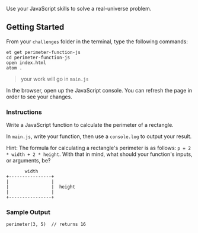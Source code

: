 Use your JavaScript skills to solve a real-universe problem.

## Getting Started

From your `challenges` folder in the terminal, type the following commands:

```no-highlight
et get perimeter-function-js
cd perimeter-function-js
open index.html
atom .
```

> your work will go in `main.js`

In the browser, open up the JavaScript console. You can refresh the page in order to see your changes.

### Instructions

Write a JavaScript function to calculate the perimeter of a rectangle.  

In `main.js`, write your function, then use a `console.log` to output your result.

Hint: The formula for calculating a rectangle's perimeter is as follows: `p = 2 * width + 2 * height`. With that in mind, what should your function's inputs, or arguments, be?

```no-highlight
       width
+----------------+
|                |
|                |  height
|                |
+----------------+

```

### Sample Output

```no-highlight
perimeter(3, 5)  // returns 16
```
